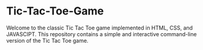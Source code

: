 # Tic-Tac-Toe-Game
Welcome to the classic Tic Tac Toe game implemented in HTML, CSS, and JAVASCIPT. This repository contains a simple and interactive command-line version of the Tic Tac Toe game. 
